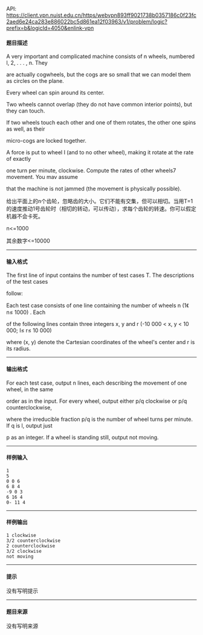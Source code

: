 API: https://client.vpn.nuist.edu.cn/https/webvpn893ff9021738b0357186c0f23fc2aed6e24ca283e886022bc5d861ea12f03963/v1/problem/logic?prefix=b&logicId=4050&enlink-vpn

#### 题目描述

A very important and complicated machine consists of n wheels, numbered l, 2, . . . , n. They 

are actually cogwheels, but the cogs are so small that we can model them as circles on the plane. 

Every wheel can spin around its center. 

Two wheels cannot overlap (they do not have common interior points), but they can touch. 

If two wheels touch each other and one of them rotates, the other one spins as well, as their 

micro-cogs are locked together. 

A force is put to wheel I (and to no other wheel), making it rotate at the rate of exactly 

one turn per minute, clockwise. Compute the rates of other wheels7 movement. You mav assume 

that the machine is not jammed (the movement is physically possible). 

给出平面上的n个齿轮，忽略齿的大小。它们不能有交集，但可以相切。当用T=1的速度推动1号齿轮时（相切的转动，可以传动），求每个齿轮的转速。你可以假定机器不会卡死。 

n<=1000 

其余数字<=10000 

---

#### 输入格式

The first line of input contains the number of test cases T. The descriptions of the test cases 

follow: 

Each test case consists of one line containing the number of wheels n (1《 n≤ 1000) . Each 

of the following lines contain three integers x, y and r (-10 000 < x, y < 10 000; I≤ r≤ 10 000) 

where (x, y) denote the Cartesian coordinates of the wheel's center and r is its radius. 

---

#### 输出格式

For each test case, output n lines, each describing the movement of one wheel, in the same 

order as in the input. For every wheel, output either p/q clockwise or p/q counterclockwise, 

where the irreducible fraction p/q is the number of wheel turns per minute. If q is l, output just 

p as an integer. If a wheel is standing still, output not moving. 

---

#### 样例输入
```
1
5
0 0 6
6 8 4
-9 0 3
6 16 4
0- 11 4
```

---

#### 样例输出
```
1 clockwise
3/2 counterclockwise
2 counterclockwise
3/2 clockwise
not moving

```

---

#### 提示

没有写明提示

---

#### 题目来源

没有写明来源